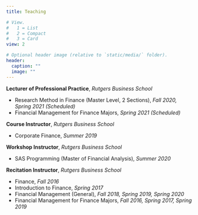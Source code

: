 ```yaml
---
title: Teaching

# View.
#   1 = List
#   2 = Compact
#   3 = Card
view: 2

# Optional header image (relative to `static/media/` folder).
header:
  caption: ""
  image: ""
---
```



**Lecturer of Professional Practice**, *Rutgers Business School*

- Research Method in Finance (Master Level, 2 Sections), *Fall 2020, Spring 2021 (Scheduled)*
- Financial Management for Finance Majors, *Spring 2021 (Scheduled)*


**Course Instructor**, *Rutgers Business School*

- Corporate Finance, *Summer 2019*


**Workshop Instructor**, *Rutgers Business School*

- SAS Programming (Master of Financial Analysis), *Summer 2020*


**Recitation Instructor**, *Rutgers Business School*

- Finance, *Fall 2016*
- Introduction to Finance, *Spring 2017*
- Financial Management (General), *Fall 2018, Spring 2019, Spring 2020*
- Financial Management for Finance Majors, *Fall 2016, Spring 2017, Spring 2019*











